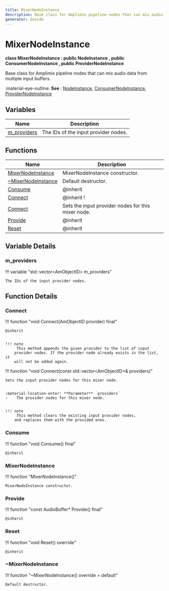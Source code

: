 ```yaml
---
title: MixerNodeInstance
description: Base class for Amplimix pipeline nodes that can mix audio data from multiple input buffers.
generator: doxide
---
```



# MixerNodeInstance

**class  MixerNodeInstance : public NodeInstance , public ConsumerNodeInstance , public ProviderNodeInstance**


Base class for Amplimix pipeline nodes that can mix audio data from multiple input buffers.


:material-eye-outline: **See**
:    [NodeInstance](../NodeInstance/index.md), [ConsumerNodeInstance](../ConsumerNodeInstance/index.md),
[ProviderNodeInstance](../ProviderNodeInstance/index.md)


    


## Variables

| Name | Description |
| ---- | ----------- |
| [m_providers](#m_providers) | The IDs of the input provider nodes. |

## Functions

| Name | Description |
| ---- | ----------- |
| [MixerNodeInstance](#MixerNodeInstance) | MixerNodeInstance constructor.  |
| [~MixerNodeInstance](#_u007eMixerNodeInstance) | Default destructor.  |
| [Consume](#Consume) |  @inherit  |
| [Connect](#Connect) |  @inherit ! |
| [Connect](#Connect) | Sets the input provider nodes for this mixer node. |
| [Provide](#Provide) |  @inherit  |
| [Reset](#Reset) |  @inherit  |

## Variable Details

### m_providers<a name="m_providers"></a>

!!! variable "std::vector&lt;AmObjectID&gt; m_providers"

    The IDs of the input provider nodes.
    

## Function Details

### Connect<a name="Connect"></a>
!!! function "void Connect(AmObjectID provider) final"

    
    @inherit
    
    
    !!! note
         This method appends the given provider to the list of input
        provider nodes. If the provider node already exists in the list, it
        will not be added again.
                
    

!!! function "void Connect(const std::vector&lt;AmObjectID&gt;&amp; providers)"

    
    Sets the input provider nodes for this mixer node.
    
    
    :material-location-enter: **Parameter** `providers`
    :    The provider nodes for this mixer node.
    
    
    !!! note
         This method clears the existing input provider nodes,
        and replaces them with the provided ones.
                
    

### Consume<a name="Consume"></a>
!!! function "void Consume() final"

    
    @inherit
            
    

### MixerNodeInstance<a name="MixerNodeInstance"></a>
!!! function "MixerNodeInstance()"

    
    MixerNodeInstance constructor.
             
    
    
    

### Provide<a name="Provide"></a>
!!! function "const AudioBuffer&#42; Provide() final"

    
    @inherit
            
    

### Reset<a name="Reset"></a>
!!! function "void Reset() override"

    
    @inherit
            
    

### ~MixerNodeInstance<a name="_u007eMixerNodeInstance"></a>
!!! function "~MixerNodeInstance() override = default"

    
    Default destructor.
             
    
    
    


